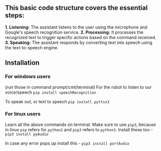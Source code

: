 ## This basic code structure covers the essential steps:
**1. Listening:** The assistant listens to the user using the microphone and Google's speech recognition service.
**2. Processing:** It processes the recognized text to trigger specific actions based on the command received.
**3. Speaking:** The assistant responds by converting text into speech using the text-to-speech engine.


## Installation
### For windows users
(run those in command prompt/cmt/terminal)
For the robot to listen to our voice/speech
`pip install speechRecognition`

To speak out, or text to speech
`pip install pyttsx3`

### For linux users
Learn all the above commands on terminal. Make sure to use `pip3`, because in linux `pip` refers for `python2` and `pip3` refers to `python3`.
Install these too - 
`pip3 install pyAudio`

In case any error pops up install this -
`pip3 install portAudio`
